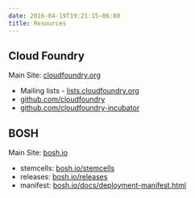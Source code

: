 ```yaml
---
date: 2016-04-19T19:21:15-06:00
title: Resources
---
```


## Cloud Foundry

Main Site: [cloudfoundry.org](https://www.cloudfoundry.org)

* Mailing lists - [lists.cloudfoundry.org](https://lists.cloudfoundry.org)
* [github.com/cloudfoundry](https://github.com/cloudfoundry)
* [github.com/cloudfoundry-incubator](https://github.com/cloudfoundry-incubator)

## BOSH

Main Site: [bosh.io](https://bosh.io)

* stemcells: [bosh.io/stemcells](http://bosh.io/stemcells)
* releases: [bosh.io/releases](http://bosh.io/releases)
* manifest: [bosh.io/docs/deployment-manifest.html](http://bosh.io/docs/deployment-manifest.html)
